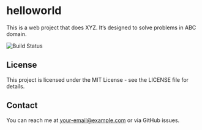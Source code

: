 # helloworld
This is a web project that does XYZ. It’s designed to solve problems in ABC domain.

![Build Status](https://img.shields.io/badge/Smart_Contract-Holdplatform_V2-blue)


## License
This project is licensed under the MIT License - see the LICENSE file for details.


## Contact
You can reach me at [your-email@example.com](mailto:your-email@example.com) or via GitHub issues.
